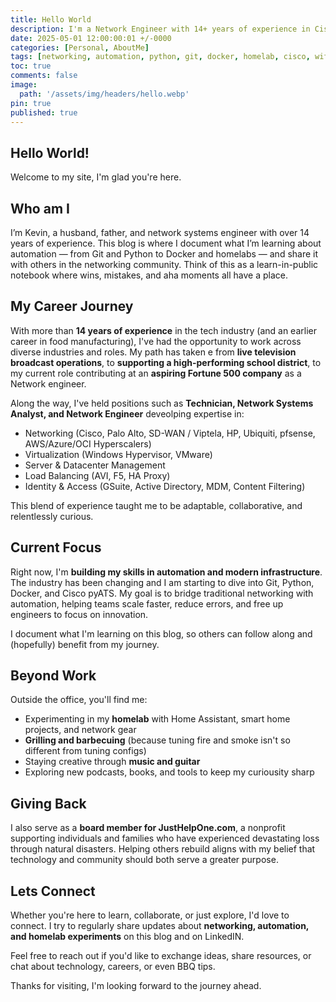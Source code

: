 ```yaml
---
title: Hello World
description: I'm a Network Engineer with 14+ years of experience in Cisco, Wi-Fi, and datacenter networking. Follow my journey into automation with Git, Python, Docker and pyATS, plus homelab projects, wireless insights, and smart home experiments.
date: 2025-05-01 12:00:00:01 +/-0000
categories: [Personal, AboutMe]
tags: [networking, automation, python, git, docker, homelab, cisco, wifi]     # TAG names should always be lowercase
toc: true
comments: false
image:
  path: '/assets/img/headers/hello.webp'
pin: true
published: true
---
```


## Hello World!

Welcome to my site, I'm glad you're here. 

## Who am I

I’m Kevin, a husband, father, and network systems engineer with over 14 years of experience. This blog is where I document what I’m learning about automation — from Git and Python to Docker and homelabs — and share it with others in the networking community. Think of this as a learn-in-public notebook where wins, mistakes, and aha moments all have a place.

## My Career Journey

With more than **14 years of experience** in the tech industry (and an earlier career in food manufacturing), I've had the opportunity to work across diverse industries and roles. My path has taken e from **live television broadcast operations**, to **supporting a high-performing school district**, to my current role contributing at an **aspiring Fortune 500 company** as a Network engineer. 

Along the way, I've held positions such as **Technician, Network Systems Analyst, and Network Engineer** deveolping expertise in:

* Networking (Cisco, Palo Alto, SD-WAN / Viptela, HP, Ubiquiti, pfsense, AWS/Azure/OCI Hyperscalers)
* Virtualization (Windows Hypervisor, VMware)
* Server & Datacenter Management
* Load Balancing (AVI, F5, HA Proxy)
* Identity & Access (GSuite, Active Directory, MDM, Content Filtering)

This blend of experience taught me to be adaptable, collaborative, and relentlessly curious.

## Current Focus

Right now, I'm **building my skills in automation and modern infrastructure**.  The industry has been changing and I am starting to dive into Git, Python, Docker, and Cisco pyATS.  My goal is to bridge traditional networking with automation, helping teams scale faster, reduce errors, and free up engineers to focus on innovation.

I document what I'm learning on this blog, so others can follow along and (hopefully) benefit from my journey.

## Beyond Work

Outside the office, you'll find me:

* Experimenting in my **homelab** with Home Assistant, smart home projects, and network gear
* **Grilling and barbecuing** (because tuning fire and smoke isn't so different from tuning configs)
* Staying creative through **music and guitar**
* Exploring new podcasts, books, and tools to keep my curiousity sharp

## Giving Back

I also serve as a **board member for JustHelpOne.com**, a nonprofit supporting individuals and families who have experienced devastating loss through natural disasters. Helping others rebuild aligns with my belief that technology and community should both serve a greater purpose. 

## Lets Connect

Whether you're here to learn, collaborate, or just explore, I'd love to connect. I try to regularly share updates about **networking, automation, and homelab experiments** on this blog and on LinkedIN. 

Feel free to reach out if you'd like to exchange ideas, share resources, or chat about technology, careers, or even BBQ tips. 

Thanks for visiting, I'm looking forward to the journey ahead. 
